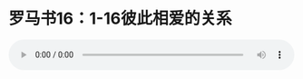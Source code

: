 # 罗马书16：1-16彼此相爱的关系

<audio style="width: 100%;" preload="false" controls controlslist="nodownload"><source src="//cdn.simai.ml/audio/mp3/old/12358.mp3" type="audio/mpeg">Your browser does not support the audio element.</audio>



